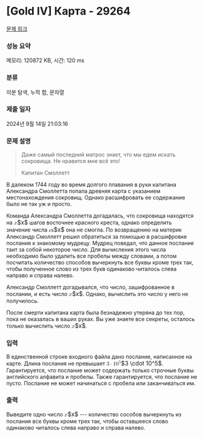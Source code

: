 # [Gold IV] Карта - 29264 

[문제 링크](https://www.acmicpc.net/problem/29264) 

### 성능 요약

메모리: 120872 KB, 시간: 120 ms

### 분류

이분 탐색, 누적 합, 문자열

### 제출 일자

2024년 9월 14일 21:03:16

### 문제 설명

<blockquote>
<p>Даже самый последний матрос знает, что мы едем искать сокровища. Не нравится мне всё это!</p>

<p>Капитан Смоллетт</p>
</blockquote>

<p>В далеком 1744 году во время долгого плавания в руки капитана Александра Смоллетта попала древняя карта с указанием местонахождения сокровищ. Однако расшифровать ее содержание было не так уж и просто. </p>

<p>Команда Александра Смоллетта догадалась, что сокровища находятся на <mjx-container class="MathJax" jax="CHTML" style="font-size: 109%; position: relative;"><mjx-math class="MJX-TEX" aria-hidden="true"><mjx-mi class="mjx-i"><mjx-c class="mjx-c1D465 TEX-I"></mjx-c></mjx-mi></mjx-math><mjx-assistive-mml unselectable="on" display="inline"><math xmlns="http://www.w3.org/1998/Math/MathML"><mi>x</mi></math></mjx-assistive-mml><span aria-hidden="true" class="no-mathjax mjx-copytext">$x$</span></mjx-container> шагов восточнее красного креста, однако определить значение числа <mjx-container class="MathJax" jax="CHTML" style="font-size: 109%; position: relative;"><mjx-math class="MJX-TEX" aria-hidden="true"><mjx-mi class="mjx-i"><mjx-utext variant="italic" style="font-size: 82.6%; padding: 0.909em 0px 0.242em; font-family: MJXZERO, serif; font-style: italic;">х</mjx-utext></mjx-mi></mjx-math><mjx-assistive-mml unselectable="on" display="inline"><math xmlns="http://www.w3.org/1998/Math/MathML"><mi>х</mi></math></mjx-assistive-mml><span aria-hidden="true" class="no-mathjax mjx-copytext">$х$</span></mjx-container> она не смогла. По возвращению на материк Александр Смоллетт решил обратиться за помощью в расшифровке послания к знакомому мудрецу. Мудрец поведал, что данное послание таит за собой некоторое число. Для вычисления этого числа необходимо было удалить все пробелы между словами, а потом посчитать количество способов вычеркнуть все буквы кроме трех так, чтобы полученное слово из трех букв одинаково читалось слева направо и справа налево.</p>

<p>Александр Смоллетт догадывался, что число, зашифрованное в послании, и есть число <mjx-container class="MathJax" jax="CHTML" style="font-size: 109%; position: relative;"><mjx-math class="MJX-TEX" aria-hidden="true"><mjx-mi class="mjx-i"><mjx-c class="mjx-c1D465 TEX-I"></mjx-c></mjx-mi></mjx-math><mjx-assistive-mml unselectable="on" display="inline"><math xmlns="http://www.w3.org/1998/Math/MathML"><mi>x</mi></math></mjx-assistive-mml><span aria-hidden="true" class="no-mathjax mjx-copytext">$x$</span></mjx-container>. Однако, вычислить это число у него не получилось.</p>

<p>После смерти капитана карта была безнадежно утеряна до тех пор, пока не оказалась в ваших руках. Вы уже знаете все секреты, осталось только вычислить число <mjx-container class="MathJax" jax="CHTML" style="font-size: 109%; position: relative;"><mjx-math class="MJX-TEX" aria-hidden="true"><mjx-mi class="mjx-i"><mjx-c class="mjx-c1D465 TEX-I"></mjx-c></mjx-mi></mjx-math><mjx-assistive-mml unselectable="on" display="inline"><math xmlns="http://www.w3.org/1998/Math/MathML"><mi>x</mi></math></mjx-assistive-mml><span aria-hidden="true" class="no-mathjax mjx-copytext">$x$</span></mjx-container>.</p>

### 입력 

 <p>В единственной строке входного файла дано послание, написанное на карте. Длина послания не превышает <mjx-container class="MathJax" jax="CHTML" style="font-size: 109%; position: relative;"><mjx-math class="MJX-TEX" aria-hidden="true"><mjx-mn class="mjx-n"><mjx-c class="mjx-c33"></mjx-c></mjx-mn><mjx-mo class="mjx-n" space="3"><mjx-c class="mjx-c22C5"></mjx-c></mjx-mo><mjx-msup space="3"><mjx-mn class="mjx-n"><mjx-c class="mjx-c31"></mjx-c><mjx-c class="mjx-c30"></mjx-c></mjx-mn><mjx-script style="vertical-align: 0.393em;"><mjx-mn class="mjx-n" size="s"><mjx-c class="mjx-c35"></mjx-c></mjx-mn></mjx-script></mjx-msup></mjx-math><mjx-assistive-mml unselectable="on" display="inline"><math xmlns="http://www.w3.org/1998/Math/MathML"><mn>3</mn><mo>⋅</mo><msup><mn>10</mn><mn>5</mn></msup></math></mjx-assistive-mml><span aria-hidden="true" class="no-mathjax mjx-copytext">$3 \cdot 10^5$</span></mjx-container>. Гарантируется, что послание может содержать только строчные буквы английского алфавита и пробелы. Также гарантируется, что послание не пусто. Послание не может начинаться с пробела или заканчиваться им.</p>

### 출력 

 <p>Выведите одно число <mjx-container class="MathJax" jax="CHTML" style="font-size: 109%; position: relative;"><mjx-math class="MJX-TEX" aria-hidden="true"><mjx-mi class="mjx-i"><mjx-c class="mjx-c1D465 TEX-I"></mjx-c></mjx-mi></mjx-math><mjx-assistive-mml unselectable="on" display="inline"><math xmlns="http://www.w3.org/1998/Math/MathML"><mi>x</mi></math></mjx-assistive-mml><span aria-hidden="true" class="no-mathjax mjx-copytext">$x$</span></mjx-container> --- количество сособов вычеркнуть из послания все буквы кроме трех так, чтобы оставшееся слово одинаково читалось слева направо и справа налево.</p>

